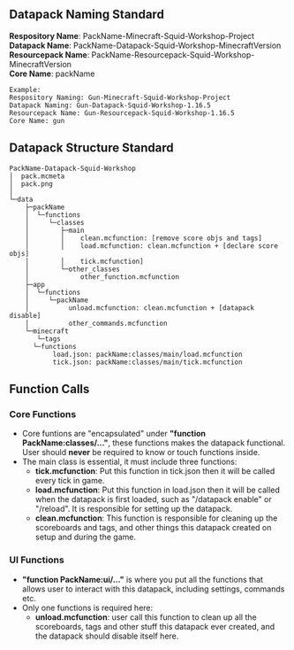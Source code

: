 
## Datapack Naming Standard
**Respository Name**: PackName-Minecraft-Squid-Workshop-Project\
**Datapack Name**: PackName-Datapack-Squid-Workshop-MinecraftVersion\
**Resourcepack Name**: PackName-Resourcepack-Squid-Workshop-MinecraftVersion\
**Core Name**: packName

	Example:
	Respository Naming: Gun-Minecraft-Squid-Workshop-Project
	Datapack Naming: Gun-Datapack-Squid-Workshop-1.16.5
	Resourcepack Name: Gun-Resourcepack-Squid-Workshop-1.16.5
	Core Name: gun


## Datapack Structure Standard

	PackName-Datapack-Squid-Workshop
	│  pack.mcmeta
	│  pack.png
	│
	└─data
	    ├─packName
	    │  └─functions
	    │     └─classes
	    │        ├─main
	    │        │    clean.mcfunction: [remove score objs and tags]
	    │        │    load.mcfunction: clean.mcfunction + [declare score objs]
	    │        │    tick.mcfunction]
	    │        └─other_classes
 	    │             other_function.mcfunction
 	    ├─app
 	    │  └─functions
	    │     └─packName
	    │          unload.mcfunction: clean.mcfunction + [datapack disable]
	    │          other_commands.mcfunction
	    └─minecraft
	       └─tags
		  └─functions
		       load.json: packName:classes/main/load.mcfunction
		       tick.json: packName:classes/main/tick.mcfunction


## Function Calls
### Core Functions
* Core funtions are "encapsulated" under **"function PackName:classes/..."**, these functions makes the datapack functional. User should **never** be required to know or touch functions inside.
* The main class is essential, it must include three functions: 
	*	**tick.mcfunction**: Put this function in tick.json then it will be called every tick in game.
	*	**load.mcfunction**: Put this function in load.json then it will be called when the datapack is first loaded, such as "/datapack enable" or "/reload". It is responsible for setting up the datapack.
	*	**clean.mcfunction**: This function is responsible for cleaning up the scoreboards and tags, and other things this datapack created on setup and during the game.
### UI Functions
*	**"function PackName:ui/..."** is where you put all the functions that allows user to interact with this datapack, including settings, commands etc.
*	Only one functions is required here: 
	* **unload.mcfunction**: user call this function to clean up all the scoreboards, tags and other stuff this datapack ever created, and the datapack should disable itself here.
	

